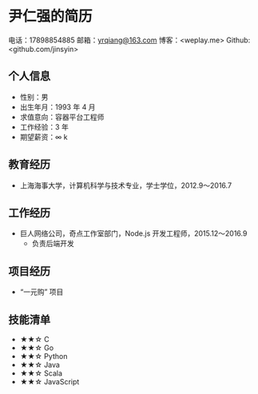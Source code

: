 # 尹仁强的简历

电话：17898854885
邮箱：yrqiang@163.com
博客：<weplay.me>
Github: <github.com/jinsyin>

## 个人信息

* 性别：男
* 出生年月：1993 年 4 月
* 求值意向：容器平台工程师
* 工作经验：3 年
* 期望薪资：∞ k

## 教育经历

* 上海海事大学，计算机科学与技术专业，学士学位，2012.9～2016.7

## 工作经历

* 巨人网络公司，奇点工作室部门，Node.js 开发工程师，2015.12～2016.9
  * 负责后端开发

## 项目经历

* “一元购” 项目

## 技能清单

* ★★☆ C
* ★★☆ Go
* ★★☆ Python
* ★★☆ Java
* ★★☆ Scala
* ★★☆ JavaScript